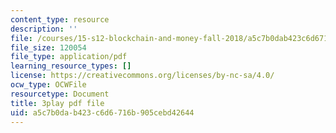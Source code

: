 ```yaml
---
content_type: resource
description: ''
file: /courses/15-s12-blockchain-and-money-fall-2018/a5c7b0dab423c6d6716b905cebd42644_l0vD_FBWk0g.pdf
file_size: 120054
file_type: application/pdf
learning_resource_types: []
license: https://creativecommons.org/licenses/by-nc-sa/4.0/
ocw_type: OCWFile
resourcetype: Document
title: 3play pdf file
uid: a5c7b0da-b423-c6d6-716b-905cebd42644
---
```

